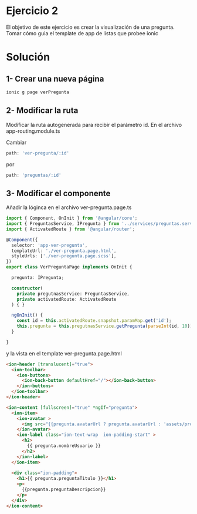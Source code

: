 # Ejercicio 2

El objetivo de este ejercicio es crear la visualización de una pregunta.
Tomar cómo guia el template de app de listas que probee ionic

# Solución

## 1- Crear una nueva página

```bash
ionic g page verPregunta
```

## 2- Modificar la ruta 
Modificar la ruta autogenerada para recibir el parámetro id.
En el archivo app-routing.module.ts


Cambiar

```ts
path: 'ver-pregunta/:id'
```
por

```ts
path: 'preguntas/:id'
```

## 3- Modificar el componente
Añadir la lóginca en el archivo ver-pregunta.page.ts

```ts
import { Component, OnInit } from '@angular/core';
import { PreguntasService, IPregunta } from '../services/preguntas.service';
import { ActivatedRoute } from '@angular/router';

@Component({
  selector: 'app-ver-pregunta',
  templateUrl: './ver-pregunta.page.html',
  styleUrls: ['./ver-pregunta.page.scss'],
})
export class VerPreguntaPage implements OnInit {

  pregunta: IPregunta;

  constructor(
    private pregutnasService: PreguntasService,
    private activatedRoute: ActivatedRoute
  ) { }

  ngOnInit() {
    const id = this.activatedRoute.snapshot.paramMap.get('id');
    this.pregunta = this.pregutnasService.getPregunta(parseInt(id, 10));
  }

}

```

y la vista en el template ver-pregunta.page.html

```html
<ion-header [translucent]="true">
  <ion-toolbar>
    <ion-buttons>
      <ion-back-button defaultHref="/"></ion-back-button>
    </ion-buttons>
  </ion-toolbar>
</ion-header>

<ion-content [fullscreen]="true" *ngIf="pregunta">
  <ion-item>
    <ion-avatar >
      <img src="{{pregunta.avatarUrl ? pregunta.avatarUrl : 'assets/profile.png'}}">
    </ion-avatar>
    <ion-label class="ion-text-wrap  ion-padding-start" >
      <h2>
        {{ pregunta.nombreUsuario }}
      </h2>
    </ion-label>
  </ion-item>
  
  <div class="ion-padding">
    <h1>{{ pregunta.preguntaTitulo }}</h1>
    <p>
      {{pregunta.preguntaDescripcion}}
    </p>
  </div>
</ion-content>


```

